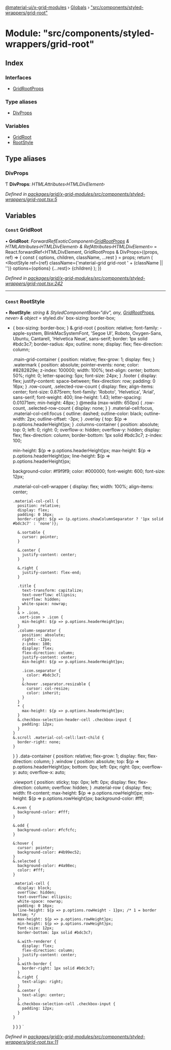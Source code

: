 [@material-ui/x-grid-modules](../README.md) › [Globals](../globals.md) › ["src/components/styled-wrappers/grid-root"](_src_components_styled_wrappers_grid_root_.md)

# Module: "src/components/styled-wrappers/grid-root"

## Index

### Interfaces

* [GridRootProps](../interfaces/_src_components_styled_wrappers_grid_root_.gridrootprops.md)

### Type aliases

* [DivProps](_src_components_styled_wrappers_grid_root_.md#divprops)

### Variables

* [GridRoot](_src_components_styled_wrappers_grid_root_.md#const-gridroot)
* [RootStyle](_src_components_styled_wrappers_grid_root_.md#const-rootstyle)

## Type aliases

###  DivProps

Ƭ **DivProps**: *HTMLAttributes‹HTMLDivElement›*

*Defined in [packages/grid/x-grid-modules/src/components/styled-wrappers/grid-root.tsx:5](https://github.com/mui-org/material-ui-x/blob/02342a6/packages/grid/x-grid-modules/src/components/styled-wrappers/grid-root.tsx#L5)*

## Variables

### `Const` GridRoot

• **GridRoot**: *ForwardRefExoticComponent‹[GridRootProps](../interfaces/_src_components_styled_wrappers_grid_root_.gridrootprops.md) & HTMLAttributes‹HTMLDivElement› & RefAttributes‹HTMLDivElement››* = React.forwardRef<HTMLDivElement, GridRootProps & DivProps>((props, ref) => {
  const { options, children, className, ...rest } = props;
  return (
    <RootStyle ref={ref} className={'material-grid grid-root ' + (className || '')} options={options} {...rest}>
      {children}
    </RootStyle>
  );
})

*Defined in [packages/grid/x-grid-modules/src/components/styled-wrappers/grid-root.tsx:242](https://github.com/mui-org/material-ui-x/blob/02342a6/packages/grid/x-grid-modules/src/components/styled-wrappers/grid-root.tsx#L242)*

___

### `Const` RootStyle

• **RootStyle**: *string & StyledComponentBase‹"div", any, [GridRootProps](../interfaces/_src_components_styled_wrappers_grid_root_.gridrootprops.md), never› & object* = styled.div<GridRootProps>`
  box-sizing: border-box;
  * {
    box-sizing: border-box;
  }
  &.grid-root {
    position: relative;
    font-family: -apple-system, BlinkMacSystemFont, 'Segoe UI', Roboto, Oxygen-Sans, Ubuntu, Cantarell, 'Helvetica Neue',
      sans-serif;
    border: 1px solid #bdc3c7;
    border-radius: 4px;
    outline: none;
    display: flex;
    flex-direction: column;

    .main-grid-container {
      position: relative;
      flex-grow: 1;
      display: flex;
    }
    .watermark {
      position: absolute;
      pointer-events: none;
      color: #8282829e;
      z-index: 100000;
      width: 100%;
      text-align: center;
      bottom: 50%;
      right: 0;
      letter-spacing: 5px;
      font-size: 24px;
    }
    .footer {
      display: flex;
      justify-content: space-between;
      flex-direction: row;
      padding: 0 16px;
    }
    .row-count,
    .selected-row-count {
      display: flex;
      align-items: center;
      font-size: 0.875rem;
      font-family: 'Roboto', 'Helvetica', 'Arial', sans-serif;
      font-weight: 400;
      line-height: 1.43;
      letter-spacing: 0.01071em;
      min-height: 48px;
    }
    @media (max-width: 650px) {
      .row-count,
      .selected-row-count {
        display: none;
      }
    }
    .material-cell:focus,
    .material-col-cell:focus {
      outline: dashed;
      outline-color: black;
      outline-width: 2px;
      outline-offset: -3px;
    }
    .overlay {
      top: ${p => p.options.headerHeight}px;
    }
    .columns-container {
      position: absolute;
      top: 0;
      left: 0;
      right: 0;
      overflow-x: hidden;
      overflow-y: hidden;
      display: flex;
      flex-direction: column;
      border-bottom: 1px solid #bdc3c7;
      z-index: 100;

      min-height: ${p => p.options.headerHeight}px;
      max-height: ${p => p.options.headerHeight}px;
      line-height: ${p => p.options.headerHeight}px;

      background-color: #f9f9f9;
      color: #000000;
      font-weight: 600;
      font-size: 12px;

      .material-col-cell-wrapper {
        display: flex;
        width: 100%;
        align-items: center;

        .material-col-cell {
          position: relative;
          display: flex;
          padding: 0 16px;
          border-right: ${p => (p.options.showColumnSeparator ? '1px solid #bdc3c7' : 'none')};

          &.sortable {
            cursor: pointer;
          }

          &.center {
            justify-content: center;
          }

          &.right {
            justify-content: flex-end;
          }

          .title {
            text-transform: capitalize;
            text-overflow: ellipsis;
            overflow: hidden;
            white-space: nowrap;
          }
          & > .icon,
          .sort-icon > .icon {
            min-height: ${p => p.options.headerHeight}px;
          }
          .column-separator {
            position: absolute;
            right: -12px;
            z-index: 100;
            display: flex;
            flex-direction: column;
            justify-content: center;
            min-height: ${p => p.options.headerHeight}px;

            .icon.separator {
              color: #bdc3c7;
            }
            &:hover .separator.resizable {
              cursor: col-resize;
              color: inherit;
            }
          }
          * {
            max-height: ${p => p.options.headerHeight}px;
          }
          &.checkbox-selection-header-cell .checkbox-input {
            padding: 12px;
          }
        }
        &.scroll .material-col-cell:last-child {
          border-right: none;
        }
      }
    }
    .data-container {
      position: relative;
      flex-grow: 1;
      display: flex;
      flex-direction: column;
    }
    .window {
      position: absolute;
      top: ${p => p.options.headerHeight}px;
      bottom: 0px;
      left: 0px;
      right: 0px;
      overflow-y: auto;
      overflow-x: auto;

      .viewport {
        position: sticky;
        top: 0px;
        left: 0px;
        display: flex;
        flex-direction: column;
        overflow: hidden;
      }
      .material-row {
        display: flex;
        width: fit-content;
        max-height: ${p => p.options.rowHeight}px;
        min-height: ${p => p.options.rowHeight}px;
        background-color: #fff;

        &.even {
          background-color: #fff;
        }

        &.odd {
          background-color: #fcfcfc;
        }

        &:hover {
          cursor: pointer;
          background-color: #4b99ec52;
        }
        &.selected {
          background-color: #4a98ec;
          color: #fff;
        }

        .material-cell {
          display: block;
          overflow: hidden;
          text-overflow: ellipsis;
          white-space: nowrap;
          padding: 0 16px;
          line-height: ${p => p.options.rowHeight - 1}px; /* 1 = border bottom; */
          max-height: ${p => p.options.rowHeight}px;
          min-height: ${p => p.options.rowHeight}px;
          font-size: 12px;
          border-bottom: 1px solid #bdc3c7;

          &.with-renderer {
            display: flex;
            flex-direction: column;
            justify-content: center;
          }
          &.with-border {
            border-right: 1px solid #bdc3c7;
          }
          &.right {
            text-align: right;
          }
          &.center {
            text-align: center;
          }
          &.checkbox-selection-cell .checkbox-input {
            padding: 12px;
          }
        }
      }
    }
  }
`

*Defined in [packages/grid/x-grid-modules/src/components/styled-wrappers/grid-root.tsx:11](https://github.com/mui-org/material-ui-x/blob/02342a6/packages/grid/x-grid-modules/src/components/styled-wrappers/grid-root.tsx#L11)*
